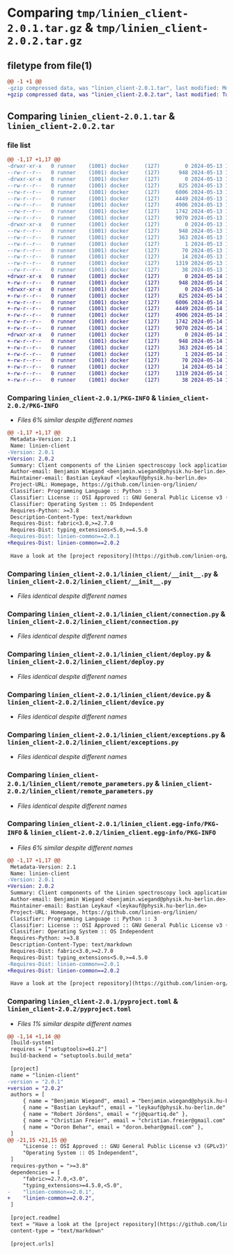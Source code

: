# Comparing `tmp/linien_client-2.0.1.tar.gz` & `tmp/linien_client-2.0.2.tar.gz`

## filetype from file(1)

```diff
@@ -1 +1 @@
-gzip compressed data, was "linien_client-2.0.1.tar", last modified: Mon May 13 15:18:08 2024, max compression
+gzip compressed data, was "linien_client-2.0.2.tar", last modified: Tue May 14 13:14:42 2024, max compression
```

## Comparing `linien_client-2.0.1.tar` & `linien_client-2.0.2.tar`

### file list

```diff
@@ -1,17 +1,17 @@
-drwxr-xr-x   0 runner    (1001) docker     (127)        0 2024-05-13 15:18:07.997424 linien_client-2.0.1/
--rw-r--r--   0 runner    (1001) docker     (127)      948 2024-05-13 15:18:07.997424 linien_client-2.0.1/PKG-INFO
-drwxr-xr-x   0 runner    (1001) docker     (127)        0 2024-05-13 15:18:07.997424 linien_client-2.0.1/linien_client/
--rw-r--r--   0 runner    (1001) docker     (127)      825 2024-05-13 15:17:51.000000 linien_client-2.0.1/linien_client/__init__.py
--rw-r--r--   0 runner    (1001) docker     (127)     6006 2024-05-13 15:17:51.000000 linien_client-2.0.1/linien_client/connection.py
--rw-r--r--   0 runner    (1001) docker     (127)     4449 2024-05-13 15:17:51.000000 linien_client-2.0.1/linien_client/deploy.py
--rw-r--r--   0 runner    (1001) docker     (127)     4906 2024-05-13 15:17:51.000000 linien_client-2.0.1/linien_client/device.py
--rw-r--r--   0 runner    (1001) docker     (127)     1742 2024-05-13 15:17:51.000000 linien_client-2.0.1/linien_client/exceptions.py
--rw-r--r--   0 runner    (1001) docker     (127)     9070 2024-05-13 15:17:51.000000 linien_client-2.0.1/linien_client/remote_parameters.py
-drwxr-xr-x   0 runner    (1001) docker     (127)        0 2024-05-13 15:18:07.997424 linien_client-2.0.1/linien_client.egg-info/
--rw-r--r--   0 runner    (1001) docker     (127)      948 2024-05-13 15:18:07.000000 linien_client-2.0.1/linien_client.egg-info/PKG-INFO
--rw-r--r--   0 runner    (1001) docker     (127)      363 2024-05-13 15:18:07.000000 linien_client-2.0.1/linien_client.egg-info/SOURCES.txt
--rw-r--r--   0 runner    (1001) docker     (127)        1 2024-05-13 15:18:07.000000 linien_client-2.0.1/linien_client.egg-info/dependency_links.txt
--rw-r--r--   0 runner    (1001) docker     (127)       70 2024-05-13 15:18:07.000000 linien_client-2.0.1/linien_client.egg-info/requires.txt
--rw-r--r--   0 runner    (1001) docker     (127)       14 2024-05-13 15:18:07.000000 linien_client-2.0.1/linien_client.egg-info/top_level.txt
--rw-r--r--   0 runner    (1001) docker     (127)     1319 2024-05-13 15:17:51.000000 linien_client-2.0.1/pyproject.toml
--rw-r--r--   0 runner    (1001) docker     (127)       38 2024-05-13 15:18:07.997424 linien_client-2.0.1/setup.cfg
+drwxr-xr-x   0 runner    (1001) docker     (127)        0 2024-05-14 13:14:42.822848 linien_client-2.0.2/
+-rw-r--r--   0 runner    (1001) docker     (127)      948 2024-05-14 13:14:42.822848 linien_client-2.0.2/PKG-INFO
+drwxr-xr-x   0 runner    (1001) docker     (127)        0 2024-05-14 13:14:42.818848 linien_client-2.0.2/linien_client/
+-rw-r--r--   0 runner    (1001) docker     (127)      825 2024-05-14 13:14:26.000000 linien_client-2.0.2/linien_client/__init__.py
+-rw-r--r--   0 runner    (1001) docker     (127)     6006 2024-05-14 13:14:26.000000 linien_client-2.0.2/linien_client/connection.py
+-rw-r--r--   0 runner    (1001) docker     (127)     4449 2024-05-14 13:14:26.000000 linien_client-2.0.2/linien_client/deploy.py
+-rw-r--r--   0 runner    (1001) docker     (127)     4906 2024-05-14 13:14:26.000000 linien_client-2.0.2/linien_client/device.py
+-rw-r--r--   0 runner    (1001) docker     (127)     1742 2024-05-14 13:14:26.000000 linien_client-2.0.2/linien_client/exceptions.py
+-rw-r--r--   0 runner    (1001) docker     (127)     9070 2024-05-14 13:14:26.000000 linien_client-2.0.2/linien_client/remote_parameters.py
+drwxr-xr-x   0 runner    (1001) docker     (127)        0 2024-05-14 13:14:42.822848 linien_client-2.0.2/linien_client.egg-info/
+-rw-r--r--   0 runner    (1001) docker     (127)      948 2024-05-14 13:14:42.000000 linien_client-2.0.2/linien_client.egg-info/PKG-INFO
+-rw-r--r--   0 runner    (1001) docker     (127)      363 2024-05-14 13:14:42.000000 linien_client-2.0.2/linien_client.egg-info/SOURCES.txt
+-rw-r--r--   0 runner    (1001) docker     (127)        1 2024-05-14 13:14:42.000000 linien_client-2.0.2/linien_client.egg-info/dependency_links.txt
+-rw-r--r--   0 runner    (1001) docker     (127)       70 2024-05-14 13:14:42.000000 linien_client-2.0.2/linien_client.egg-info/requires.txt
+-rw-r--r--   0 runner    (1001) docker     (127)       14 2024-05-14 13:14:42.000000 linien_client-2.0.2/linien_client.egg-info/top_level.txt
+-rw-r--r--   0 runner    (1001) docker     (127)     1319 2024-05-14 13:14:26.000000 linien_client-2.0.2/pyproject.toml
+-rw-r--r--   0 runner    (1001) docker     (127)       38 2024-05-14 13:14:42.822848 linien_client-2.0.2/setup.cfg
```

### Comparing `linien_client-2.0.1/PKG-INFO` & `linien_client-2.0.2/PKG-INFO`

 * *Files 6% similar despite different names*

```diff
@@ -1,17 +1,17 @@
 Metadata-Version: 2.1
 Name: linien-client
-Version: 2.0.1
+Version: 2.0.2
 Summary: Client components of the Linien spectroscopy lock application.
 Author-email: Benjamin Wiegand <benjamin.wiegand@physik.hu-berlin.de>, Bastian Leykauf <leykauf@physik.hu-berlin.de>, Robert Jördens <rj@quartiq.de>, Christian Freier <christian.freier@gmail.com>, Doron Behar <doron.behar@gmail.com>
 Maintainer-email: Bastian Leykauf <leykauf@physik.hu-berlin.de>
 Project-URL: Homepage, https://github.com/linien-org/linien/
 Classifier: Programming Language :: Python :: 3
 Classifier: License :: OSI Approved :: GNU General Public License v3 (GPLv3)
 Classifier: Operating System :: OS Independent
 Requires-Python: >=3.8
 Description-Content-Type: text/markdown
 Requires-Dist: fabric<3.0,>=2.7.0
 Requires-Dist: typing_extensions<5.0,>=4.5.0
-Requires-Dist: linien-common==2.0.1
+Requires-Dist: linien-common==2.0.2
 
 Have a look at the [project repository](https://github.com/linien-org/linien) for installation instructions.
```

### Comparing `linien_client-2.0.1/linien_client/__init__.py` & `linien_client-2.0.2/linien_client/__init__.py`

 * *Files identical despite different names*

### Comparing `linien_client-2.0.1/linien_client/connection.py` & `linien_client-2.0.2/linien_client/connection.py`

 * *Files identical despite different names*

### Comparing `linien_client-2.0.1/linien_client/deploy.py` & `linien_client-2.0.2/linien_client/deploy.py`

 * *Files identical despite different names*

### Comparing `linien_client-2.0.1/linien_client/device.py` & `linien_client-2.0.2/linien_client/device.py`

 * *Files identical despite different names*

### Comparing `linien_client-2.0.1/linien_client/exceptions.py` & `linien_client-2.0.2/linien_client/exceptions.py`

 * *Files identical despite different names*

### Comparing `linien_client-2.0.1/linien_client/remote_parameters.py` & `linien_client-2.0.2/linien_client/remote_parameters.py`

 * *Files identical despite different names*

### Comparing `linien_client-2.0.1/linien_client.egg-info/PKG-INFO` & `linien_client-2.0.2/linien_client.egg-info/PKG-INFO`

 * *Files 6% similar despite different names*

```diff
@@ -1,17 +1,17 @@
 Metadata-Version: 2.1
 Name: linien-client
-Version: 2.0.1
+Version: 2.0.2
 Summary: Client components of the Linien spectroscopy lock application.
 Author-email: Benjamin Wiegand <benjamin.wiegand@physik.hu-berlin.de>, Bastian Leykauf <leykauf@physik.hu-berlin.de>, Robert Jördens <rj@quartiq.de>, Christian Freier <christian.freier@gmail.com>, Doron Behar <doron.behar@gmail.com>
 Maintainer-email: Bastian Leykauf <leykauf@physik.hu-berlin.de>
 Project-URL: Homepage, https://github.com/linien-org/linien/
 Classifier: Programming Language :: Python :: 3
 Classifier: License :: OSI Approved :: GNU General Public License v3 (GPLv3)
 Classifier: Operating System :: OS Independent
 Requires-Python: >=3.8
 Description-Content-Type: text/markdown
 Requires-Dist: fabric<3.0,>=2.7.0
 Requires-Dist: typing_extensions<5.0,>=4.5.0
-Requires-Dist: linien-common==2.0.1
+Requires-Dist: linien-common==2.0.2
 
 Have a look at the [project repository](https://github.com/linien-org/linien) for installation instructions.
```

### Comparing `linien_client-2.0.1/pyproject.toml` & `linien_client-2.0.2/pyproject.toml`

 * *Files 1% similar despite different names*

```diff
@@ -1,14 +1,14 @@
 [build-system]
 requires = ["setuptools>=61.2"]
 build-backend = "setuptools.build_meta"
 
 [project]
 name = "linien-client"
-version = "2.0.1"
+version = "2.0.2"
 authors = [
     { name = "Benjamin Wiegand", email = "benjamin.wiegand@physik.hu-berlin.de" },
     { name = "Bastian Leykauf", email = "leykauf@physik.hu-berlin.de" },
     { name = "Robert Jördens", email = "rj@quartiq.de" },
     { name = "Christian Freier", email = "christian.freier@gmail.com" },
     { name = "Doron Behar", email = "doron.behar@gmail.com" },
 ]
@@ -21,15 +21,15 @@
     "License :: OSI Approved :: GNU General Public License v3 (GPLv3)",
     "Operating System :: OS Independent",
 ]
 requires-python = ">=3.8"
 dependencies = [
     "fabric>=2.7.0,<3.0",
     "typing_extensions>=4.5.0,<5.0",
-    "linien-common==2.0.1",
+    "linien-common==2.0.2",
 ]
 
 [project.readme]
 text = "Have a look at the [project repository](https://github.com/linien-org/linien) for installation instructions."
 content-type = "text/markdown"
 
 [project.urls]
```

